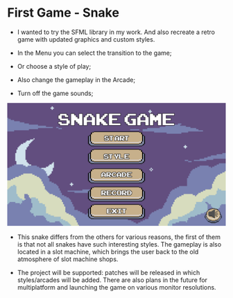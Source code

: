 # First Game - Snake

- I wanted to try the SFML library in my work. And also recreate a retro game with updated graphics and custom styles.

- In the Menu you can select the transition to the game;
- Or choose a style of play;
- Also change the gameplay in the Arcade;
- Turn off the game sounds;

![](./screenshots/screen_Menu.png)

- This snake differs from the others for various reasons, the first of them is that not all snakes have such interesting styles. The gameplay is also located in a slot machine, which brings the user back to the old atmosphere of slot machine shops. 

- The project will be supported: patches will be released in which styles/arcades will be added. There are also plans in the future for multiplatform and launching the game on various monitor resolutions.


